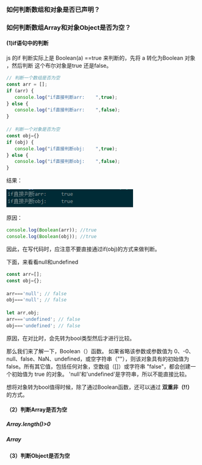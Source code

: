 ### 如何判断数组和对象是否已声明？

### 如何判断数组Array和对象Object是否为空？

#### (1)if语句中的判断

js 的if 判断实际上是 Boolean(a) ==true 来判断的，先将 a 转化为Boolean 对象 ，然后判断 这个布尔对象是true 还是false。

 ```javascript
 // 判断一个数组是否为空
const arr = [];
if (arr) {
    console.log("if直接判断arr:    ",true);
} else {
    console.log("if直接判断arr:    ",false);
}

// 判断一个对象是否为空
const obj={}
if (obj) {
    console.log("if直接判断obj:    ",true);
} else {
    console.log("if直接判断obj:    ",false);
}
```
结果：

<img src='./img/JS/if判断arr和obj为空结果.png' />

原因：

```javascript
console.log(Boolean(arr)); //true
console.log(Boolean(obj)); //true
```
因此，在写代码时，应注意不要直接通过if(obj)的方式来做判断。

下面，来看看null和undefined

```javascript
const arr=[];
const obj={};

arr==='null'; // false 
obj==='null'; // false 

let arr,obj;
arr==='undefined'; // false 
obj==='undefined'; // false 
```
原因，在对比时，会先转为bool类型然后才进行比较。

那么我们来了解一下，Boolean（）函数。
如果省略该参数或参数值为 0、-0、null、false、NaN、undefined，或空字符串（""），则该对象具有的初始值为 false。所有其它值，包括任何对象，空数组（[]）或字符串 "false"，都会创建一个初始值为 true 的对象。
'null'和'undefined'是字符串，所以不能直接比较。

想将对象转为bool值得时候，除了通过Boolean函数，还可以通过 **双重非（!!）** 的方式。

#### （2）判断Array是否为空
##### Array.length()>0
##### Array

#### （3）判断Object是否为空

